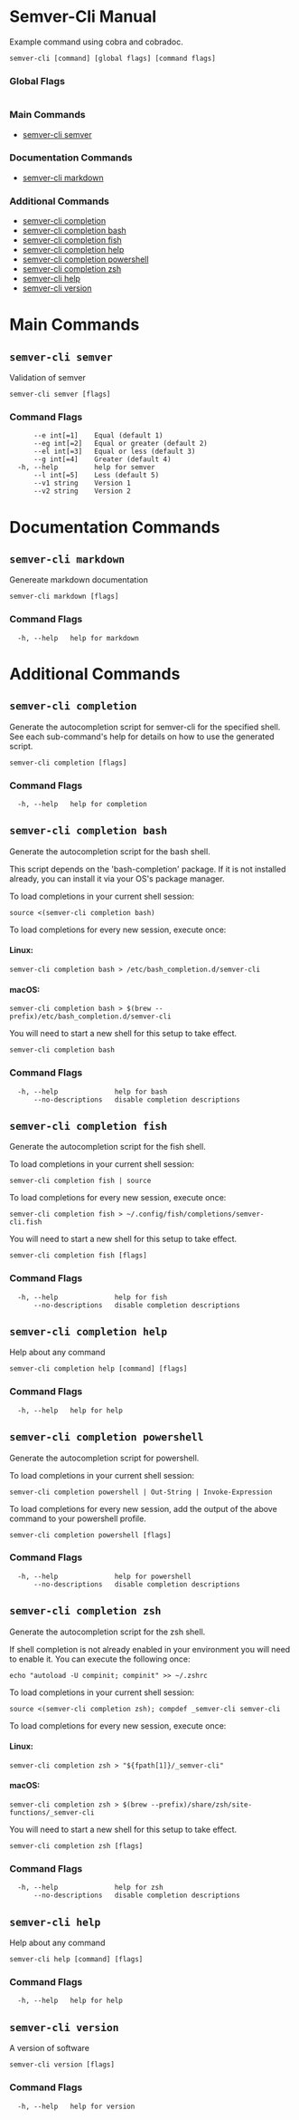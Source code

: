 # Semver-Cli Manual

Example command using cobra and cobradoc.

```
semver-cli [command] [global flags] [command flags]
```

### Global Flags

```
```

### Main Commands

* [semver-cli semver](#semver-cli-semver)

### Documentation Commands

* [semver-cli markdown](#semver-cli-markdown)

### Additional Commands

* [semver-cli completion](#semver-cli-completion)
* [semver-cli completion bash](#semver-cli-completion-bash)
* [semver-cli completion fish](#semver-cli-completion-fish)
* [semver-cli completion help](#semver-cli-completion-help)
* [semver-cli completion powershell](#semver-cli-completion-powershell)
* [semver-cli completion zsh](#semver-cli-completion-zsh)
* [semver-cli help](#semver-cli-help)
* [semver-cli version](#semver-cli-version)

# Main Commands

## `semver-cli semver`

Validation of semver

```
semver-cli semver [flags]
```

### Command Flags

```
      --e int[=1]    Equal (default 1)
      --eg int[=2]   Equal or greater (default 2)
      --el int[=3]   Equal or less (default 3)
      --g int[=4]    Greater (default 4)
  -h, --help         help for semver
      --l int[=5]    Less (default 5)
      --v1 string    Version 1
      --v2 string    Version 2
```

# Documentation Commands

## `semver-cli markdown`

Genereate markdown documentation

```
semver-cli markdown [flags]
```

### Command Flags

```
  -h, --help   help for markdown
```

# Additional Commands

## `semver-cli completion`

Generate the autocompletion script for semver-cli for the specified shell.
See each sub-command's help for details on how to use the generated script.


```
semver-cli completion [flags]
```

### Command Flags

```
  -h, --help   help for completion
```

## `semver-cli completion bash`

Generate the autocompletion script for the bash shell.

This script depends on the 'bash-completion' package.
If it is not installed already, you can install it via your OS's package manager.

To load completions in your current shell session:

	source <(semver-cli completion bash)

To load completions for every new session, execute once:

#### Linux:

	semver-cli completion bash > /etc/bash_completion.d/semver-cli

#### macOS:

	semver-cli completion bash > $(brew --prefix)/etc/bash_completion.d/semver-cli

You will need to start a new shell for this setup to take effect.


```
semver-cli completion bash
```

### Command Flags

```
  -h, --help              help for bash
      --no-descriptions   disable completion descriptions
```

## `semver-cli completion fish`

Generate the autocompletion script for the fish shell.

To load completions in your current shell session:

	semver-cli completion fish | source

To load completions for every new session, execute once:

	semver-cli completion fish > ~/.config/fish/completions/semver-cli.fish

You will need to start a new shell for this setup to take effect.


```
semver-cli completion fish [flags]
```

### Command Flags

```
  -h, --help              help for fish
      --no-descriptions   disable completion descriptions
```

## `semver-cli completion help`

Help about any command

```
semver-cli completion help [command] [flags]
```

### Command Flags

```
  -h, --help   help for help
```

## `semver-cli completion powershell`

Generate the autocompletion script for powershell.

To load completions in your current shell session:

	semver-cli completion powershell | Out-String | Invoke-Expression

To load completions for every new session, add the output of the above command
to your powershell profile.


```
semver-cli completion powershell [flags]
```

### Command Flags

```
  -h, --help              help for powershell
      --no-descriptions   disable completion descriptions
```

## `semver-cli completion zsh`

Generate the autocompletion script for the zsh shell.

If shell completion is not already enabled in your environment you will need
to enable it.  You can execute the following once:

	echo "autoload -U compinit; compinit" >> ~/.zshrc

To load completions in your current shell session:

	source <(semver-cli completion zsh); compdef _semver-cli semver-cli

To load completions for every new session, execute once:

#### Linux:

	semver-cli completion zsh > "${fpath[1]}/_semver-cli"

#### macOS:

	semver-cli completion zsh > $(brew --prefix)/share/zsh/site-functions/_semver-cli

You will need to start a new shell for this setup to take effect.


```
semver-cli completion zsh [flags]
```

### Command Flags

```
  -h, --help              help for zsh
      --no-descriptions   disable completion descriptions
```

## `semver-cli help`

Help about any command

```
semver-cli help [command] [flags]
```

### Command Flags

```
  -h, --help   help for help
```

## `semver-cli version`

A version of software

```
semver-cli version [flags]
```

### Command Flags

```
  -h, --help   help for version
```
